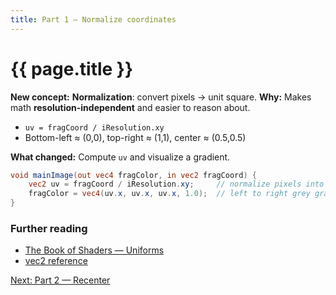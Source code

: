 ```yaml
---
title: Part 1 — Normalize coordinates
---
```

# {{ page.title }}

**New concept:** **Normalization**: convert pixels → unit square.
**Why:** Makes math **resolution-independent** and easier to reason about.

* `uv = fragCoord / iResolution.xy`
* Bottom-left ≈ (0,0), top-right ≈ (1,1), center ≈ (0.5,0.5)

**What changed:** Compute `uv` and visualize a gradient.

```glsl
void mainImage(out vec4 fragColor, in vec2 fragCoord) {
    vec2 uv = fragCoord / iResolution.xy;     // normalize pixels into 0-1 coordinates
    fragColor = vec4(uv.x, uv.x, uv.x, 1.0);  // left to right grey gradient
}
```

### Further reading
- [The Book of Shaders — Uniforms](https://thebookofshaders.com/02/)
- [vec2 reference](https://thebookofshaders.com/glossary/?search=vec2)

[Next: Part 2 — Recenter](part02_recenter.md)
